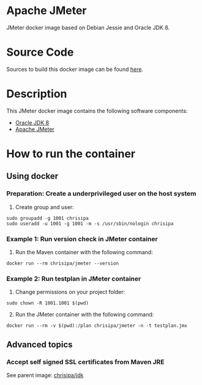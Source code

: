 Apache JMeter
=============

JMeter docker image based on Debian Jessie and Oracle JDK 8.

# Source Code
Sources to build this docker image can be found [here](https://github.com/chrisipa/docker-library/tree/master/debian-pom/java-pom/jmeter-pom/jmeter).

# Description

This JMeter docker image contains the following software components:

 - [Oracle JDK 8](http://www.oracle.com/technetwork/java/javase/downloads/jdk8-downloads-2133151.html)
 - [Apache JMeter](https://jmeter.apache.org/download_jmeter.cgi)

# How to run the container

## Using docker

### Preparation: Create a underprivileged user on the host system

1. Create group and user:
  ```
  sudo groupadd -g 1001 chrisipa
  sudo useradd -u 1001 -g 1001 -m -s /usr/sbin/nologin chrisipa
  ``` 

### Example 1: Run version check in JMeter container 

1. Run the Maven container with the following command:
  ```
  docker run --rm chrisipa/jmeter --version
  ```
  
### Example 2: Run testplan in JMeter container   

1. Change permissions on your project folder:
  ```
  sudo chown -R 1001.1001 $(pwd)
  ```  

2. Run the JMeter container with the following command:
  ```
  docker run --rm -v $(pwd):/plan chrisipa/jmeter -n -t testplan.jmx  
  ```  

## Advanced topics

### Accept self signed SSL certificates from Maven JRE

See parent image: [chrisipa/jdk](https://github.com/chrisipa/docker-library/tree/master/debian-pom/java-pom/jdk#accept-self-signed-ssl-certificates-from-jre)